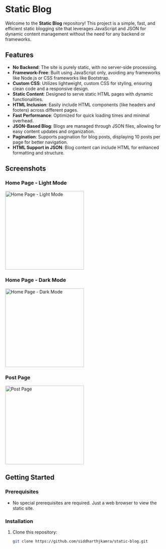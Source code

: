 # Static Blog

Welcome to the **Static Blog** repository! This project is a simple, fast, and efficient static blogging site that leverages JavaScript and JSON for dynamic content management without the need for any backend or frameworks.

## Features

- **No Backend**: The site is purely static, with no server-side processing.
- **Framework-Free**: Built using JavaScript only, avoiding any frameworks like Node.js or CSS frameworks like Bootstrap.
- **Custom CSS**: Utilizes lightweight, custom CSS for styling, ensuring clean code and a responsive design.
- **Static Content**: Designed to serve static HTML pages with dynamic functionalities.
- **HTML Inclusion**: Easily include HTML components (like headers and footers) across different pages.
- **Fast Performance**: Optimized for quick loading times and minimal overhead.
- **JSON-Based Blog**: Blogs are managed through JSON files, allowing for easy content updates and organization.
- **Pagination**: Supports pagination for blog posts, displaying 10 posts per page for better navigation.
- **HTML Support in JSON**: Blog content can include HTML for enhanced formatting and structure.

## Screenshots

### Home Page - Light Mode
<img src="https://blog2219.pages.dev/files/scr/home_light.png" alt="Home Page - Light Mode" width="250"/>

### Home Page - Dark Mode
<img src="https://blog2219.pages.dev/files/scr/home_dark.png" alt="Home Page - Dark Mode" width="250"/>

### Post Page
<img src="https://blog2219.pages.dev/files/scr/post.png" alt="Post Page" width="250"/>

## Getting Started

### Prerequisites

- No special prerequisites are required. Just a web browser to view the static site.

### Installation

1. Clone this repository:
   ```bash
   git clone https://github.com/siddharthjkamra/static-blog.git